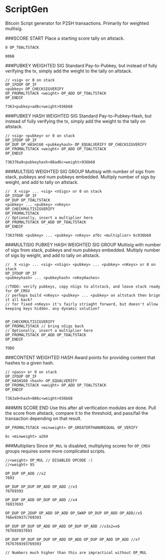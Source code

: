 ScriptGen
=========
Bitcoin Script generator for P2SH transactions. Primarily for weighted multisig.

###SCORE START
Place a starting score tally on altstack. 
```
0 OP_TOALTSTACK
```

```
006B
```

###PUBKEY WEIGHTED SIG
Standard Pay-to-Pubkey, but instead of fully verifying the tx, simply add the weight to the tally on altstack.
```
// <sig> or 0 on stack
OP_IFDUP OP_IF 
<pubkey> OP_CHECKSIGVERIFY 
OP_FROMALTSTACK <weight> OP_ADD OP_TOALTSTACK 
OP_ENDIF
```

```
7363<pubkey>ad6c<weight>936b68
```

###PUBKEY HASH WEIGHTED SIG
Standard Pay-to-Pubkey-Hash, but instead of fully verifying the tx, simply add the weight to the tally on altstack.
```
// <sig> <pubkey> or 0 on stack
OP_IFDUP OP_IF 
OP_DUP OP_HASH160 <pubkeyhash> OP_EQUALVERIFY OP_CHECKSIGVERIFY 
OP_FROMALTSTACK <weight> OP_ADD OP_TOALTSTACK 
OP_ENDIF
```

```
736376a9<pubkeyhash>88ad6c<weight>936b68
```

###MULTISIG WEIGHTED SIG GROUP
Multisig with number of sigs from stack, pubkeys and num pubkeys embedded. Multiply number of sigs by weight, and add to tally on altstack.
```
//  X <sig> ... <sig> <nSigs> or 0 on stack
OP_IFDUP OP_IF 
OP_DUP OP_TOALTSTACK
<pubkey> ... <pubkey> <nKeys>
OP_CHECKMULTISIGVERIFY
OP_FROMALTSTACK 
// Optionally, insert a multiplier here
OP_FROMALTSTACK OP_ADD OP_TOALTSTACK
OP_ENDIF
```

```
7363766b <pubkey> ... <pubkey> <nKeys> af6c <multiplier> 6c936b68
```

###MULTISIG PUBKEY HASH WEIGHTED SIG GROUP
Multisig with number of sigs from stack, pubkeys and num pubkeys embedded. Multiply number of sigs by weight, and add to tally on altstack.
```
//  X <sig> ... <sig> <nSigs> <pubkey> ... <pubkey> <nKeys> or 0 on stack
OP_IFDUP OP_IF 
<pubkeyhash> ... <pubkeyhash> <nKeyHashes>

//TODO: verify pubkeys, copy nSigs to altstack, and leave stack ready for OP_CMSV
// perhaps build <nKeys> <pubkey> ... <pubkey> on altstack then brign it all back?
// for fixed <nKeys> it's fairly striaght forward, but doesn't allow keeping keys hidden. any dynamic solution?


OP_CHECKMULTISIGVERIFY
OP_FROMALTSTACK // bring nSigs back
// Optionally, insert a multiplier here
OP_FROMALTSTACK OP_ADD OP_TOALTSTACK
OP_ENDIF
```

```
TODO
```

###CONTENT WEIGHTED HASH
Award points for providing content that hashes to a given hash.
```
// <pass> or 0 on stack
OP_IFDUP OP_IF 
OP_HASH160 <hash> OP_EQUALVERIFY 
OP_FROMALTSTACK <weight> OP_ADD OP_TOALTSTACK 
OP_ENDIF
```

```
7363a9<hash>886c<weight>936b68
```

###MIN SCORE END
Use this after all verification modules are done. Pull the score from altstack, compare it to the threshold, and pass/fail the transaction depending on that result.
```
OP_FROMALTSTACK <minweight> OP_GREATERTHANOREQUAL OP_VERIFY
```

```
6c <minweight> a269
```



###Multipliers
Since `OP_MUL` is disabled, multiplying scores for `OP_CMSV` groups requires some more complicated scripts.
```
//<weight> OP_MUL // DISABLED OPCODE :(
//<weight> 95

OP_DUP OP_ADD //x2
7693

OP_DUP OP_DUP OP_ADD OP_ADD //x3
76769393

OP_DUP OP_ADD OP_DUP OP_ADD //x4
76937693

OP_DUP OP_2DUP OP_ADD OP_ADD OP_SWAP OP_DUP OP_ADD OP_ADD//x5
766e93937c769393

OP_DUP OP_DUP OP_ADD OP_ADD OP_DUP OP_ADD //x3x2=x6
767693937693

OP_DUP OP_DUP OP_DUP OP_ADD OP_ADD OP_DUP OP_ADD OP_ADD //x7
7676769393769393

// Numbers much higher than this are impractical without OP_MUL

```
